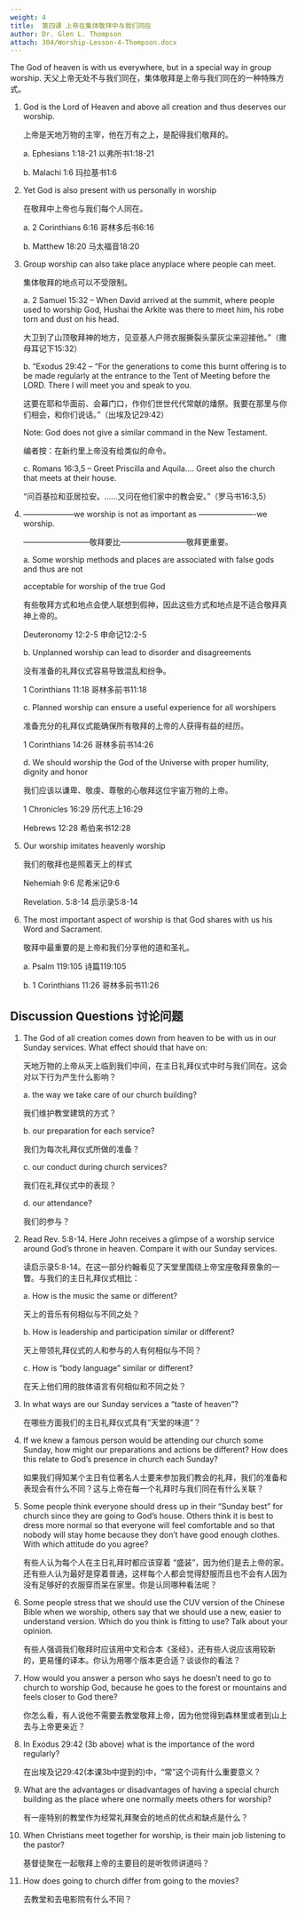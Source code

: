 ```yaml
---
weight: 4
title:  第四课 上帝在集体敬拜中与我们同在
author: Dr. Glen L. Thompson
attach: 304/Worship-Lesson-4-Thompson.docx
---
```

The God of heaven is with us everywhere, but in a special way in group worship.
天父上帝无处不与我们同在，集体敬拜是上帝与我们同在的一种特殊方式。

1. God is the Lord of Heaven and above all creation and thus deserves our worship.

    上帝是天地万物的主宰，他在万有之上，是配得我们敬拜的。

    a. Ephesians 1:18-21    以弗所书1:18-21

    b. Malachi 1:6    玛拉基书1:6

2. Yet God is also present with us personally in worship

    在敬拜中上帝也与我们每个人同在。

    a. 2 Corinthians 6:16     哥林多后书6:16

    b. Matthew 18:20     马太福音18:20

3. Group worship can also take place anyplace where people can meet.

    集体敬拜的地点可以不受限制。

    a. 2 Samuel 15:32 – When David arrived at the summit, where people used to worship God, Hushai the Arkite was there to meet him, his robe torn and dust on his head.

    大卫到了山顶敬拜神的地方，见亚基人户筛衣服撕裂头蒙灰尘来迎接他。”（撒母耳记下15:32）

    b. “Exodus 29:42 – “For the generations to come this burnt offering is to be made regularly at the entrance to the Tent of Meeting before the LORD. There I will meet you and speak to you.

    这要在耶和华面前、会幕门口，作你们世世代代常献的燔祭。我要在那里与你们相会，和你们说话。”（出埃及记29:42）

    Note: God does not give a similar command in the New Testament.

    编者按：在新约里上帝没有给类似的命令。

    c. Romans 16:3,5 – Greet Priscilla and Aquila…. Greet also the church that meets at their house.

    “问百基拉和亚居拉安。……又问在他们家中的教会安。”（罗马书16:3,5）

4. ——————–we worship is not as important as ———————-we worship.

    ————————–敬拜要比————————–敬拜更重要。

    a. Some worship methods and places are associated with false gods and thus are not

    acceptable for worship of the true God

    有些敬拜方式和地点会使人联想到假神，因此这些方式和地点是不适合敬拜真神上帝的。

    Deuteronomy 12:2-5    申命记12:2-5

    b. Unplanned worship can lead to disorder and disagreements

    没有准备的礼拜仪式容易导致混乱和纷争。

    1 Corinthians 11:18    哥林多前书11:18

    c. Planned worship can ensure a useful experience for all worshipers

    准备充分的礼拜仪式能确保所有敬拜的上帝的人获得有益的经历。

    1 Corinthians 14:26    哥林多前书14:26

    d. We should worship the God of the Universe with proper humility, dignity and honor

    我们应该以谦卑、敬虔、尊敬的心敬拜这位宇宙万物的上帝。

    1 Chronicles 16:29    历代志上16:29

    Hebrews 12:28    希伯来书12:28

5. Our worship imitates heavenly worship

    我们的敬拜也是照着天上的样式

    Nehemiah 9:6    尼希米记9:6

    Revelation. 5:8-14     启示录5:8-14

6. The most important aspect of worship is that God shares with us his Word and Sacrament.

    敬拜中最重要的是上帝和我们分享他的道和圣礼。

    a. Psalm 119:105     诗篇119:105

    b. 1 Corinthians 11:26     哥林多前书11:26

## Discussion Questions  讨论问题

1. The God of all creation comes down from heaven to be with us in our Sunday services. What effect should that have on:

    天地万物的上帝从天上临到我们中间，在主日礼拜仪式中时与我们同在。这会对以下行为产生什么影响？

    a. the way we take care of our church building?

    我们维护教堂建筑的方式？

    b. our preparation for each service?

    我们为每次礼拜仪式所做的准备？

    c. our conduct during church services?

    我们在礼拜仪式中的表现？

    d. our attendance?

    我们的参与？

2. Read Rev. 5:8-14. Here John receives a glimpse of a worship service around God’s throne in heaven. Compare it with our Sunday services.

    读启示录5:8-14。在这一部分约翰看见了天堂里围绕上帝宝座敬拜景象的一瞥。与我们的主日礼拜仪式相比：

    a. How is the music the same or different?

    天上的音乐有何相似与不同之处？

    b. How is leadership and participation similar or different?

    天上带领礼拜仪式的人和参与的人有何相似与不同？

    c. How is “body language” similar or different?

    在天上他们用的肢体语言有何相似和不同之处？

3. In what ways are our Sunday services a “taste of heaven”?

    在哪些方面我们的主日礼拜仪式具有“天堂的味道”？

4. If we knew a famous person would be attending our church some Sunday, how might our preparations and actions be different? How does this relate to God’s presence in church each Sunday?

    如果我们得知某个主日有位著名人士要来参加我们教会的礼拜，我们的准备和表现会有什么不同？这与上帝在每一个礼拜时与我们同在有什么关联？

5. Some people think everyone should dress up in their “Sunday best” for church since they are going to God’s house. Others think it is best to dress more normal so that everyone will feel comfortable and so that nobody will stay home because they don’t have good enough clothes. With which attitude do you agree?

    有些人认为每个人在主日礼拜时都应该穿着 “盛装”，因为他们是去上帝的家。还有些人认为最好是穿着普通，这样每个人都会觉得舒服而且也不会有人因为没有足够好的衣服穿而呆在家里。你是认同哪种看法呢？

6. Some people stress that we should use the CUV version of the Chinese Bible when we worship, others say that we should use a new, easier to understand version. Which do you think is fitting to use? Talk about your opinion.

    有些人强调我们敬拜时应该用中文和合本《圣经》，还有些人说应该用较新的，更易懂的译本。你认为用哪个版本更合适？谈谈你的看法？

7. How would you answer a person who says he doesn’t need to go to church to worship God, because he goes to the forest or mountains and feels closer to God there?

    你怎么看，有人说他不需要去教堂敬拜上帝，因为他觉得到森林里或者到山上去与上帝更亲近？

8. In Exodus 29:42 (3b above) what is the importance of the word regularly?

    在出埃及记29:42(本课3b中提到的)中，“常”这个词有什么重要意义？

9. What are the advantages or disadvantages of having a special church building as the place where one normally meets others for worship?

    有一座特别的教堂作为经常礼拜聚会的地点的优点和缺点是什么？

10. When Christians meet together for worship, is their main job listening to the pastor?

    基督徒聚在一起敬拜上帝的主要目的是听牧师讲道吗？

11. How does going to church differ from going to the movies?

    去教堂和去电影院有什么不同？
